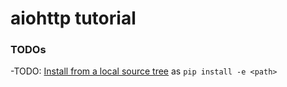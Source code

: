 # aiohttp tutorial


### TODOs

-TODO: [Install from a local source tree](https://packaging.python.org/tutorials/installing-packages/#installing-from-a-local-src-tree) as ``pip install -e <path>``


[1]:https://aiohttp-demos.readthedocs.io/en/latest/tutorial.html